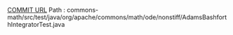 [COMMIT URL](https://github.com/apache/commons-math/commit/96c2ce398318fdc1c4ebb865ef06061e72c6e5fd)
Path : commons-math/src/test/java/org/apache/commons/math/ode/nonstiff/AdamsBashforthIntegratorTest.java